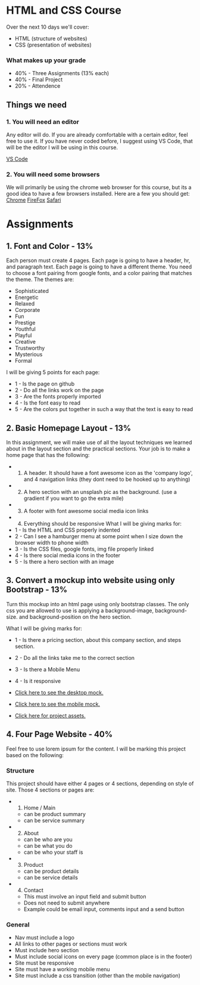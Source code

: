 # HTML and CSS Course

Over the next 10 days we'll cover:
- HTML (structure of websites)
- CSS (presentation of websites)


### What makes up your grade
- 40% - Three Assignments (13% each)
- 40% - Final Project
- 20% - Attendence


## Things we need
### 1. You will need an editor
Any editor will do. If you are already comfortable with a certain editor, feel free to use it. If you have never coded before, I suggest using VS Code, that will be the editor I will be using in this course.

[VS Code](https://code.visualstudio.com/)

### 2. You will need some browsers
We will primarily be using the chrome web browser for this course, but its a good idea to have a few browsers installed. Here are a few you should get:
[Chrome](https://www.google.com/chrome/)
[FireFox](https://www.mozilla.org/en-US/firefox/)
[Safari](https://support.apple.com/downloads/safari)

# Assignments
## 1. Font and Color - 13%
Each person must create 4 pages. Each page is going to have a header, hr, and paragraph text. Each page is going to have a different theme. You need to choose a font pairing from google fonts, and a color pairing that matches the theme. The themes are:

- Sophisticated
- Energetic
- Relaxed
- Corporate
- Fun
- Prestige
- Youthful
- Playful
- Creative
- Trustworthy
- Mysterious
- Formal

I will be giving 5 points for each page:
- 1 - Is the page on github
- 2 - Do all the links work on the page
- 3 - Are the fonts properly imported
- 4 - Is the font easy to read
- 5 - Are the colors put together in such a way that the text is easy to read

## 2. Basic Homepage Layout - 13%
In this assignment, we will make use of all the layout techniques we learned about in the layout section and the practical sections. Your job is to make a home page that has the following:

- 1. A header. It should have a font awesome icon as the 'company logo', and 4 navigation links (they dont need to be hooked up to anything)
- 2. A hero section with an unsplash pic as the background. (use a gradient if you want to go the extra mile)
- 3. A footer with font awesome social media icon links
- 4. Everything should be responsive
What I will be giving marks for:
- 1 - Is the HTML and CSS properly indented
- 2 - Can I see a hamburger menu at some point when I size down the browser width to phone width
- 3 - Is the CSS files, google fonts, img file properly linked
- 4 - Is there social media icons in the footer
- 5 - Is there a hero section with an image

## 3. Convert a mockup into website using only Bootstrap - 13%
Turn this mockup into an html page using only bootstrap classes. The only css you are allowed to use is applying a background-image, background-size. and background-position on the hero section.

What I will be giving marks for:

- 1 - Is there a pricing section, about this company section, and steps section.
- 2 - Do all the links take me to the correct section
- 3 - Is there a Mobile Menu
- 4 - Is it responsive

- [Click here to see the desktop mock.](./assets/assignment3/bootstrap-desktop.png)
- [Click here to see the mobile mock.](./assets/assignment3/bootstrap-mobile.png)
- [Click here for project assets.](./assets/assignment3/bootstrap-assets.zip)

## 4. Four Page Website - 40%
Feel free to use lorem ipsum for the content. I will be marking this project based on the following:

### Structure
This project should have either 4 pages or 4 sections, depending on style of site. Those 4 sections or pages are:
- 1. Home / Main
  - can be product summary
  - can be service summary
- 2. About
  - can be who are you
  - can be what you do
  - can be who your staff is
- 3. Product
  - can be product details
  - can be service details
- 4. Contact
  - This must involve an input field and submit button
  - Does not need to submit anywhere
  - Example could be email input, comments input and a send button
### General
- Nav must include a logo
- All links to other pages or sections must work
- Must include hero section
- Must include social icons on every page (common place is in the footer)
- Site must be responsive
- Site must have a working mobile menu
- Site must include a css transition (other than the mobile navigation)
